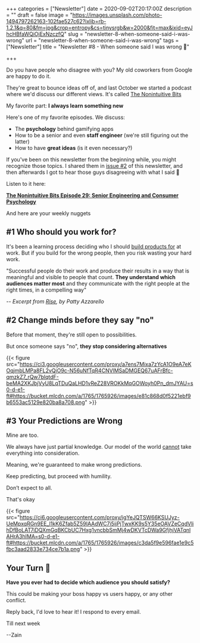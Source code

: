 +++
categories = ["Newsletter"]
date = 2020-09-02T20:17:00Z
description = ""
draft = false
image = "https://images.unsplash.com/photo-1494797262163-102fae527c62?ixlib=rb-1.2.1&q=80&fm=jpg&crop=entropy&cs=tinysrgb&w=2000&fit=max&ixid=eyJhcHBfaWQiOjExNzczfQ"
slug = "newsletter-8-when-someone-said-i-was-wrong"
url = "newsletter-8-when-someone-said-i-was-wrong"
tags = ["Newsletter"]
title = "Newsletter #8 - When someone said I was wrong 😬"

+++


Do you have people who disagree with you? My old coworkers from Google are happy to do it.

They're great to bounce ideas off of, and last October we started a podcast where we'd discuss our different views. It's called [The Nonintuitive Bits](http://www.thenonintuitivebits.com/?utm_source=zainrizvi.io&utm_medium=email)

My favorite part: **I always learn something new**

Here's one of my favorite episodes. We discuss:

* The **psychology** behind gamifying apps
* How to be a senior and even **staff engineer** (we're still figuring out the latter)
* How to have **great ideas** (is it even necessary?)

If you've been on this newsletter from the beginning while, you might recognize those topics. I shared them in [issue #2](__GHOST_URL__/newsletter/newsletter-2-senior-engineering/) of this newsletter, and then afterwards I got to hear those guys disagreeing with what I said 🙂

Listen to it here:

[**The Nonintuitive Bits Episode 29: Senior Engineering and Consumer Psychology**](http://www.thenonintuitivebits.com/673913/4938281-senior-engineering-and-consumer-psychology-episode-29?utm_source=zainrizvi.io&utm_medium=email)

And here are your weekly nuggets

## #1 Who should you work for?

It's been a learning process deciding who I should [build products for](https://twitter.com/ZainRzv/status/1218564839112507392) at work. But if you build for the wrong people, then you risk wasting your hard work.

"Successful people do their work and produce their results in a way that is meaningful and visible to people that count. **They understand which audiences matter most** and they communicate with the right people at the right times, in a compelling way"

-- _Excerpt from [Rise](https://www.amazon.com/Rise-Practical-Advancing-Career-Standing/dp/1607742608), by Patty Azzarello_

## #2 Change minds before they say "no"

Before that moment, they're still open to possibilities.

But once someone says "no", **they stop considering alternatives**

{{< figure src="https://ci3.googleusercontent.com/proxy/a7ens7Mixa7zYcA1O9eA7eKOqjmbLMPa8FL2vQiO9c-N56uNfTqR4CNVlMSaDMGEQ67uAFrBfc-qmzkZ7_rQw7blqtdF-beMA2XKJbjVyU8LqTDuQaLHD1vReZ28VROKkMqGOWoyh0Pn_dmJYAU=s0-d-e1-ft#https://bucket.mlcdn.com/a/1765/1765926/images/e81c868d0f5221ebf9b6553ac5129e820ba8a708.png" >}}

## #3 Your Predictions are Wrong

Mine are too.

We always have just partial knowledge. Our model of the world [cannot](https://fs.blog/2015/11/map-and-territory/?utm_source=zainrizvi.io&utm_medium=email) take everything into consideration.

Meaning, we're guaranteed to make wrong predictions.

Keep predicting, but proceed with humility.

Don’t expect to all.

That's okay

{{< figure src="https://ci6.googleusercontent.com/proxy/igYeJQTSW66KSUJyz-UeMpxqRGn9EE_l1kK6Zfab5Z59IAAdWC7i5ijPjTwxKK9s5Y35eOAVZeCqdVlihDfBoLAT7iDQXmGqBKCbUC7Hxg1vncbbSmMj4wDKVTcDWa9GfjhjVATqnlAHrA3hIMA=s0-d-e1-ft#https://bucket.mlcdn.com/a/1765/1765926/images/c3da5f9e596fae1e9c5fbc3aad2833e734ce7b1a.png" >}}

## Your Turn 👊

**Have you ever had to decide which audience you should satisfy?**

This could be making your boss happy vs users happy, or any other conflict.

Reply back, I'd love to hear it! I respond to every email.

Till next week

--Zain

